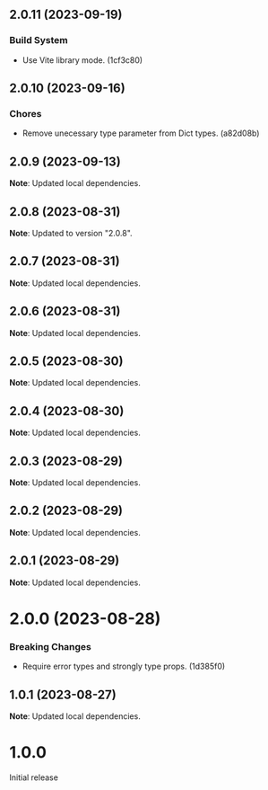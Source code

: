 ## 2.0.11 (2023-09-19)

### Build System

- Use Vite library mode. (1cf3c80)

## 2.0.10 (2023-09-16)

### Chores

- Remove unecessary type parameter from Dict types. (a82d08b)

## 2.0.9 (2023-09-13)

**Note**: Updated local dependencies.

## 2.0.8 (2023-08-31)

**Note**: Updated to version "2.0.8".

## 2.0.7 (2023-08-31)

**Note**: Updated local dependencies.

## 2.0.6 (2023-08-31)

**Note**: Updated local dependencies.

## 2.0.5 (2023-08-30)

**Note**: Updated local dependencies.

## 2.0.4 (2023-08-30)

**Note**: Updated local dependencies.

## 2.0.3 (2023-08-29)

**Note**: Updated local dependencies.

## 2.0.2 (2023-08-29)

**Note**: Updated local dependencies.

## 2.0.1 (2023-08-29)

**Note**: Updated local dependencies.

# 2.0.0 (2023-08-28)

### Breaking Changes

- Require error types and strongly type props. (1d385f0)

## 1.0.1 (2023-08-27)

**Note**: Updated local dependencies.

# 1.0.0

Initial release

